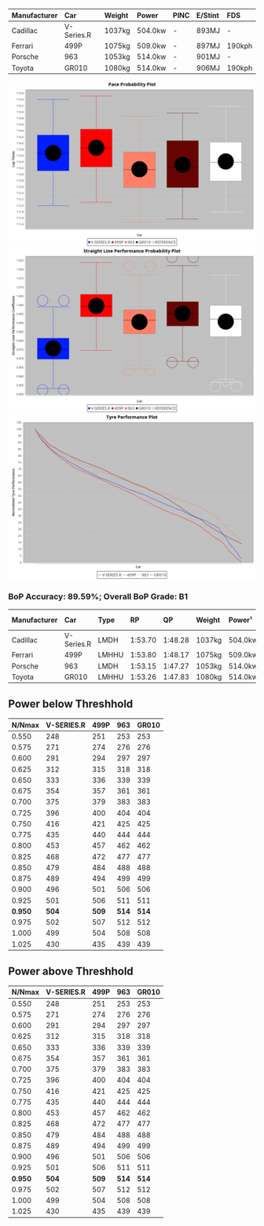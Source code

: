 | Manufacturer | Car        | Weight | Power   | PINC    | E/Stint | FDS     |
|:-|:-|:-|:-|:-|:-|:-|
| Cadillac     | V-Series.R | 1037kg | 504.0kw |    -    | 893MJ   |    -    |
| Ferrari      | 499P       | 1075kg | 509.0kw |    -    | 897MJ   | 190kph  |
| Porsche      | 963        | 1053kg | 514.0kw |    -    | 901MJ   |    -    |
| Toyota       | GR010      | 1080kg | 514.0kw |    -    | 906MJ   | 190kph  |

![PACECHART](./IMG/OFFICIAL.png)
![STRAIGHTLINEPERFORMANCECHART](./IMG/OFFICIAL_sp.png)
![TYREPERFORMANCECHART](./IMG/OFFICIAL_tw.png)

### BoP Accuracy: 89.59%; Overall BoP Grade: B1
| Manufacturer | Car        | Type  | RP      | QP      | Weight | Power¹  | Threshhold | PINC    | Power²   | E/Stint | AVG Vmax  | FDS     | RDLC | L/Stint | BOP-Grade | Model Accuracy | Model Points | Match% | SimDiff |
|:-|:-|:-|:-|:-|:-|:-|:-|:-|:-|:-|:-|:-|:-|:-|:-|:-|:-|:-|:-|
| Cadillac     | V-Series.R | LMDH  | 1:53.70 | 1:48.28 | 1037kg | 504.0kw | 0.0kph     |    -    | 504.00kw |  893MJ  | 286.20kph |    -    | 1.03 | 35      | +B2       | 88.64%         | 2076         | 84.81% | #       |
| Ferrari      | 499P       | LMHHU | 1:53.80 | 1:48.17 | 1075kg | 509.0kw | 0.0kph     |    -    | 509.00kw |  897MJ  | 289.14kph | 190kph  | 1.02 | 35      | +B1       | 91.94%         | 2476         | 88.32% | #       |
| Porsche      | 963        | LMDH  | 1:53.15 | 1:47.27 | 1053kg | 514.0kw | 0.0kph     |    -    | 514.00kw |  901MJ  | 289.28kph |    -    | 1.00 | 35      | -B1       | 90.40%         | 5633         | 89.97% | #       |
| Toyota       | GR010      | LMHHU | 1:53.26 | 1:47.83 | 1080kg | 514.0kw | 0.0kph     |    -    | 514.00kw |  906MJ  | 288.59kph | 190kph  | 1.00 | 35      | ~A1       | 90.11%         | 3235         | 95.28% | #       |

## Power below Threshhold
| N/Nmax    | V-SERIES.R | 499P    | 963     | GR010   |
|:-|:-|:-|:-|:-|
|  0.550    |  248       |  251    |  253    |  253    |
|  0.575    |  271       |  274    |  276    |  276    |
|  0.600    |  291       |  294    |  297    |  297    |
|  0.625    |  312       |  315    |  318    |  318    |
|  0.650    |  333       |  336    |  339    |  339    |
|  0.675    |  354       |  357    |  361    |  361    |
|  0.700    |  375       |  379    |  383    |  383    |
|  0.725    |  396       |  400    |  404    |  404    |
|  0.750    |  416       |  421    |  425    |  425    |
|  0.775    |  435       |  440    |  444    |  444    |
|  0.800    |  453       |  457    |  462    |  462    |
|  0.825    |  468       |  472    |  477    |  477    |
|  0.850    |  479       |  484    |  488    |  488    |
|  0.875    |  489       |  494    |  499    |  499    |
|  0.900    |  496       |  501    |  506    |  506    |
|  0.925    |  501       |  506    |  511    |  511    |
| **0.950** | **504**    | **509** | **514** | **514** |
|  0.975    |  502       |  507    |  512    |  512    |
|  1.000    |  499       |  504    |  508    |  508    |
|  1.025    |  430       |  435    |  439    |  439    |

## Power above Threshhold
| N/Nmax    | V-SERIES.R | 499P    | 963     | GR010   |
|:-|:-|:-|:-|:-|
|  0.550    |  248       |  251    |  253    |  253    |
|  0.575    |  271       |  274    |  276    |  276    |
|  0.600    |  291       |  294    |  297    |  297    |
|  0.625    |  312       |  315    |  318    |  318    |
|  0.650    |  333       |  336    |  339    |  339    |
|  0.675    |  354       |  357    |  361    |  361    |
|  0.700    |  375       |  379    |  383    |  383    |
|  0.725    |  396       |  400    |  404    |  404    |
|  0.750    |  416       |  421    |  425    |  425    |
|  0.775    |  435       |  440    |  444    |  444    |
|  0.800    |  453       |  457    |  462    |  462    |
|  0.825    |  468       |  472    |  477    |  477    |
|  0.850    |  479       |  484    |  488    |  488    |
|  0.875    |  489       |  494    |  499    |  499    |
|  0.900    |  496       |  501    |  506    |  506    |
|  0.925    |  501       |  506    |  511    |  511    |
| **0.950** | **504**    | **509** | **514** | **514** |
|  0.975    |  502       |  507    |  512    |  512    |
|  1.000    |  499       |  504    |  508    |  508    |
|  1.025    |  430       |  435    |  439    |  439    |
